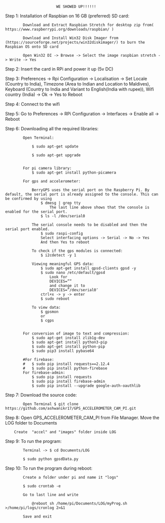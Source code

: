 						   WE SHOWED UP!!!!!!
									
Step 1: Installation of Raspbian on 16 GB (preferred) SD card:

			Download and Extract Raspbian Stretch for desktop zip from( https://www.raspberrypi.org/downloads/raspbian/ )
			
			Download and Install Win32 Disk Imager from (https://sourceforge.net/projects/win32diskimager/) to burn the Raspbian OS onto SD card
			
			Open Win32 DI -> Browse -> Select the image raspbian stretch -> Write -> Yes
			

Step 2: Insert the card in RPi and power it up (5v DC)


Step 3: Preferences -> Rpi Configuration -> Localisation -> Set Locale (Country to India), Timezone (Area to Indian and Location to Maldives), Keyboard (Country to India and Variant to English(India with rupee)), Wifi country (India) -> Ok -> Yes to Reboot


Step 4: Connect to the wifi


Step 5: Go to Preferences -> RPi Configuration -> Interfaces -> Enable all -> Reboot


Step 6: Downloading all the required libraries:

			Open Terminal:
			
				$ sudo apt-get update
				
				$ sudo apt-get upgrade
				
				
			For pi camera library:
				$ sudo apt-get install python-picamera
				
			For gps and accelerometer:
			
				BerryGPS uses the serial port on the Raspberry Pi. By default, the serial port is already assigned to the console. This can be confirmed by using
					$ dmesg | grep tty
						The last line above shows that the console is enabled for the serial port.
					$ ls -l /dev/serial0
					
				The serial console needs to be disabled and then the serial port enabled.		
					$ sudo raspi-config
					Select interfacing options -> Serial -> No -> Yes
					And then Yes to reboot
						
				To check if the gps modules is connected:
					$ i2cdetect -y 1
				
				Viewing meaningful GPS data:
					$ sudo apt-get install gpsd-clients gpsd -y
					$ sudo nano /etc/default/gpsd
						Look for
						DEVICES=””
						and change it to
						DEVICES=”/dev/serial0″
					ctrl+x -> y -> enter
					$ sudo reboot
					
				To view data:
					$ gpsmon
					or
					$ cgps
				
				
			For conversion of image to text and compression:
				$ sudo apt-get install zlib1g-dev
				$ sudo apt-get install python3-pip
				$ sudo apt-get install python-pip
				$ sudo pip3 install pybase64
			
			#For firebase:
			#	$ sudo pip install requests==2.12.4
			#	$ sudo pip install python-firebase
			For firebase-admin:
				$ sudo pip install requests
				$ sudo pip install firebase-admin
				$ sudo pip install --upgrade google-auth-oauthlib
			

Step 7: Download the source code:

			Open Terminal $ git clone https://github.com/ashwanikr17/GPS_ACCELEROMETER_CAM_PI.git
			

Step 8: Open GPS_ACCELEROMETER_CAM_PI from File Manager. Move the LOG folder to Documents

		Create  "accel" and "images" folder inside LOG
		

Step 9: To run the program:

			Terminal -> $ cd Documents/LOG 
			
			$ sudo python gpsdData.py
			
			
Step 10: To run the program during reboot:

			Create a folder under pi and name it "logs"
			
			$ sudo crontab -e
			
			Go to last line and write
			
				@reboot sh /home/pi/Documents/LOG/myProg.sh >/home/pi/logs/cronlog 2>&1
				
			Save and exit			
